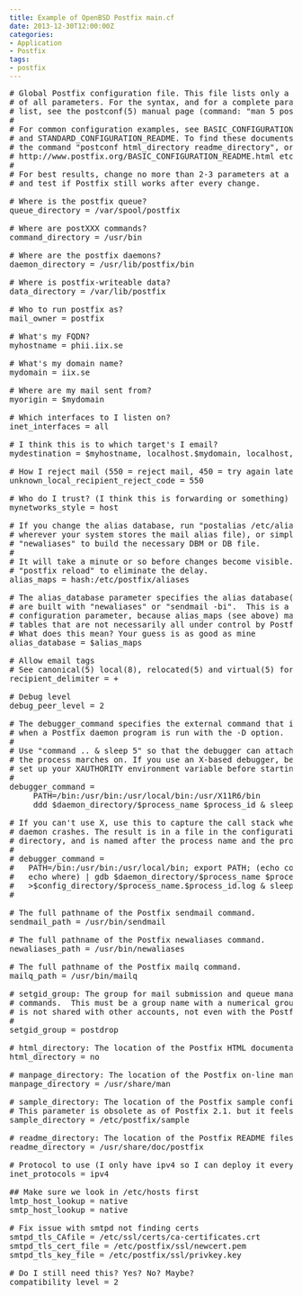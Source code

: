 ```yaml
---
title: Example of OpenBSD Postfix main.cf
date: 2013-12-30T12:00:00Z
categories:
- Application
- Postfix
tags:
- postfix
---
```

<pre>
# Global Postfix configuration file. This file lists only a subset
# of all parameters. For the syntax, and for a complete parameter
# list, see the postconf(5) manual page (command: "man 5 postconf").
#
# For common configuration examples, see BASIC_CONFIGURATION_README
# and STANDARD_CONFIGURATION_README. To find these documents, use
# the command "postconf html_directory readme_directory", or go to
# http://www.postfix.org/BASIC_CONFIGURATION_README.html etc.
#
# For best results, change no more than 2-3 parameters at a time,
# and test if Postfix still works after every change.

# Where is the postfix queue?
queue_directory = /var/spool/postfix

# Where are postXXX commands?
command_directory = /usr/bin

# Where are the postfix daemons?
daemon_directory = /usr/lib/postfix/bin

# Where is postfix-writeable data?
data_directory = /var/lib/postfix

# Who to run postfix as?
mail_owner = postfix

# What's my FQDN?
myhostname = phii.iix.se

# What's my domain name?
mydomain = iix.se

# Where are my mail sent from?
myorigin = $mydomain

# Which interfaces to I listen on?
inet_interfaces = all

# I think this is to which target's I email?
mydestination = $myhostname, localhost.$mydomain, localhost, $mydomain

# How I reject mail (550 = reject mail, 450 = try again later)
unknown_local_recipient_reject_code = 550

# Who do I trust? (I think this is forwarding or something)
mynetworks_style = host

# If you change the alias database, run "postalias /etc/aliases" (or
# wherever your system stores the mail alias file), or simply run
# "newaliases" to build the necessary DBM or DB file.
#
# It will take a minute or so before changes become visible.  Use
# "postfix reload" to eliminate the delay.
alias_maps = hash:/etc/postfix/aliases

# The alias_database parameter specifies the alias database(s) that
# are built with "newaliases" or "sendmail -bi".  This is a separate
# configuration parameter, because alias_maps (see above) may specify
# tables that are not necessarily all under control by Postfix.
# What does this mean? Your guess is as good as mine
alias_database = $alias_maps

# Allow email tags
# See canonical(5) local(8), relocated(5) and virtual(5) for effects
recipient_delimiter = +

# Debug level
debug_peer_level = 2

# The debugger_command specifies the external command that is executed
# when a Postfix daemon program is run with the -D option.
#
# Use "command .. & sleep 5" so that the debugger can attach before
# the process marches on. If you use an X-based debugger, be sure to
# set up your XAUTHORITY environment variable before starting Postfix.
#
debugger_command =
	 PATH=/bin:/usr/bin:/usr/local/bin:/usr/X11R6/bin
	 ddd $daemon_directory/$process_name $process_id & sleep 5

# If you can't use X, use this to capture the call stack when a
# daemon crashes. The result is in a file in the configuration
# directory, and is named after the process name and the process ID.
#
# debugger_command =
#	PATH=/bin:/usr/bin:/usr/local/bin; export PATH; (echo cont;
#	echo where) | gdb $daemon_directory/$process_name $process_id 2>&1
#	>$config_directory/$process_name.$process_id.log & sleep 5
#

# The full pathname of the Postfix sendmail command.
sendmail_path = /usr/bin/sendmail

# The full pathname of the Postfix newaliases command.
newaliases_path = /usr/bin/newaliases

# The full pathname of the Postfix mailq command.
mailq_path = /usr/bin/mailq

# setgid_group: The group for mail submission and queue management
# commands.  This must be a group name with a numerical group ID that
# is not shared with other accounts, not even with the Postfix account.
#
setgid_group = postdrop

# html_directory: The location of the Postfix HTML documentation.
html_directory = no

# manpage_directory: The location of the Postfix on-line manual pages.
manpage_directory = /usr/share/man

# sample_directory: The location of the Postfix sample configuration files.
# This parameter is obsolete as of Postfix 2.1. but it feels nice to keep it
sample_directory = /etc/postfix/sample

# readme_directory: The location of the Postfix README files.
readme_directory = /usr/share/doc/postfix

# Protocol to use (I only have ipv4 so I can deploy it everywhere)
inet_protocols = ipv4

## Make sure we look in /etc/hosts first
lmtp_host_lookup = native
smtp_host_lookup = native

# Fix issue with smtpd not finding certs
smtpd_tls_CAfile = /etc/ssl/certs/ca-certificates.crt
smtpd_tls_cert_file = /etc/postfix/ssl/newcert.pem
smtpd_tls_key_file = /etc/postfix/ssl/privkey.key

# Do I still need this? Yes? No? Maybe?
compatibility_level = 2
</pre>

